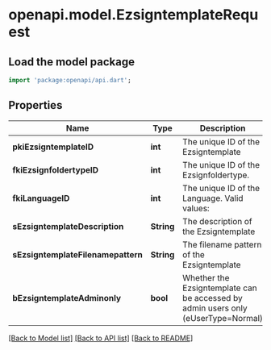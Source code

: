 # openapi.model.EzsigntemplateRequest

## Load the model package
```dart
import 'package:openapi/api.dart';
```

## Properties
Name | Type | Description | Notes
------------ | ------------- | ------------- | -------------
**pkiEzsigntemplateID** | **int** | The unique ID of the Ezsigntemplate | [optional] 
**fkiEzsignfoldertypeID** | **int** | The unique ID of the Ezsignfoldertype. | 
**fkiLanguageID** | **int** | The unique ID of the Language.  Valid values:  |Value|Description| |-|-| |1|French| |2|English| | 
**sEzsigntemplateDescription** | **String** | The description of the Ezsigntemplate | 
**sEzsigntemplateFilenamepattern** | **String** | The filename pattern of the Ezsigntemplate | [optional] 
**bEzsigntemplateAdminonly** | **bool** | Whether the Ezsigntemplate can be accessed by admin users only (eUserType=Normal) | 

[[Back to Model list]](../README.md#documentation-for-models) [[Back to API list]](../README.md#documentation-for-api-endpoints) [[Back to README]](../README.md)


